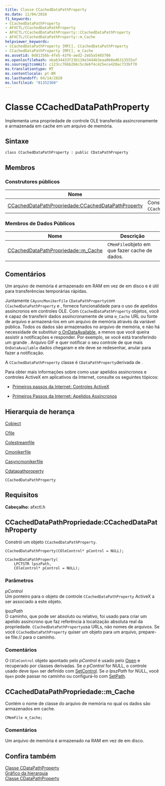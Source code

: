 ```yaml
---
title: Classe CCachedDataPathProperty
ms.date: 11/04/2016
f1_keywords:
- CCachedDataPathProperty
- AFXCTL/CCachedDataPathProperty
- AFXCTL/CCachedDataPathProperty::CCachedDataPathProperty
- AFXCTL/CCachedDataPathProperty::m_Cache
helpviewer_keywords:
- CCachedDataPathProperty [MFC], CCachedDataPathProperty
- CCachedDataPathProperty [MFC], m_Cache
ms.assetid: 0d81356b-4fe5-43f6-aed2-2eb5a5485706
ms.openlocfilehash: ebab34433f23b119e3444b3eaa8b0ad6313555af
ms.sourcegitcommit: c123cc76bb2b6c5cde6f4c425ece420ac733bf70
ms.translationtype: MT
ms.contentlocale: pt-BR
ms.lasthandoff: 04/14/2020
ms.locfileid: "81352360"
---
```

# <a name="ccacheddatapathproperty-class"></a>Classe CCachedDataPathProperty

Implementa uma propriedade de controle OLE transferida assíncronamente e armazenada em cache em um arquivo de memória.

## <a name="syntax"></a>Sintaxe

```
class CCachedDataPathProperty : public CDataPathProperty
```

## <a name="members"></a>Membros

### <a name="public-constructors"></a>Construtores públicos

|Nome|Descrição|
|----------|-----------------|
|[CCachedDataPathPropriedade:CCachedDataPathProperty](#ccacheddatapathproperty)|Constrói um objeto `CCachedDataPathProperty`.|

### <a name="public-data-members"></a>Membros de Dados Públicos

|Nome|Descrição|
|----------|-----------------|
|[CCachedDataPathPropriedade::m_Cache](#m_cache)|`CMemFile`objeto em que fazer cache de dados.|

## <a name="remarks"></a>Comentários

Um arquivo de memória é armazenado em RAM em vez de em disco e é útil para transferências temporárias rápidas.

Juntamente `CAysncMonikerFile` `CDataPathProperty`com `CCachedDataPathProperty` e , fornece funcionalidade para o uso de apelidos assíncronos em controles OLE. Com `CCachedDataPathProperty` objetos, você é capaz de transferir dados assíncronamente de uma `m_Cache` URL ou fonte de arquivo e armazená-los em um arquivo de memória através da variável pública. Todos os dados são armazenados no arquivo de memória, e não há necessidade de substituir [o OnDataAvailable,](../../mfc/reference/casyncmonikerfile-class.md#ondataavailable) a menos que você queira assistir a notificações e responder. Por exemplo, se você está transferindo um grande . Arquivo GIF e quer notificar o seu controle de que mais `OnDataAvailable` dados chegaram e ele deve se redesenhar, anular para fazer a notificação.

A `CCachedDataPathProperty` classe é `CDataPathProperty`derivada de .

Para obter mais informações sobre como usar apelidos assíncronos e controles ActiveX em aplicativos da Internet, consulte os seguintes tópicos:

- [Primeiros passos da Internet: Controles ActiveX](../../mfc/activex-controls-on-the-internet.md)

- [Primeiros Passos da Internet: Apelidos Assíncronos](../../mfc/asynchronous-monikers-on-the-internet.md)

## <a name="inheritance-hierarchy"></a>Hierarquia de herança

[Cobject](../../mfc/reference/cobject-class.md)

[Cfile](../../mfc/reference/cfile-class.md)

[Colestreamfile](../../mfc/reference/colestreamfile-class.md)

[Cmonikerfile](../../mfc/reference/cmonikerfile-class.md)

[Casyncmonikerfile](../../mfc/reference/casyncmonikerfile-class.md)

[Cdatapathproperty](../../mfc/reference/cdatapathproperty-class.md)

`CCachedDataPathProperty`

## <a name="requirements"></a>Requisitos

**Cabeçalho:** afxctl.h

## <a name="ccacheddatapathpropertyccacheddatapathproperty"></a><a name="ccacheddatapathproperty"></a>CCachedDataPathPropriedade:CCachedDataPathProperty

Constrói um objeto `CCachedDataPathProperty`.

```
CCachedDataPathProperty(COleControl* pControl = NULL);

CCachedDataPathProperty(
    LPCTSTR lpszPath,
    COleControl* pControl = NULL);
```

### <a name="parameters"></a>Parâmetros

*pControl*<br/>
Um ponteiro para o objeto de controle `CCachedDataPathProperty` ActiveX a ser associado a este objeto.

*lpszPath*<br/>
O caminho, que pode ser absoluto ou relativo, foi usado para criar um apelido assíncrono que faz referência à localização absoluta real da propriedade. `CCachedDataPathProperty`usa URLs, não nomes de arquivos. Se você `CCachedDataPathProperty` quiser um objeto para um arquivo, prepare-se file:// para o caminho.

### <a name="remarks"></a>Comentários

O `COleControl` objeto apontado pelo *pControl* é usado pelo [Open](../../mfc/reference/cdatapathproperty-class.md#open) e recuperado por classes derivadas. Se *o pControl* for NULL, o controle usado deve `Open` ser definido com [SetControl](../../mfc/reference/cdatapathproperty-class.md#setcontrol). Se *o lpszPath* for NULL, você `Open` pode passar no caminho ou configurá-lo com [SetPath](../../mfc/reference/cdatapathproperty-class.md#setpath).

## <a name="ccacheddatapathpropertym_cache"></a><a name="m_cache"></a>CCachedDataPathPropriedade::m_Cache

Contém o nome de classe do arquivo de memória no qual os dados são armazenados em cache.

```
CMemFile m_Cache;
```

### <a name="remarks"></a>Comentários

Um arquivo de memória é armazenado na RAM em vez de em disco.

## <a name="see-also"></a>Confira também

[Classe CDataPathProperty](../../mfc/reference/cdatapathproperty-class.md)<br/>
[Gráfico da hierarquia](../../mfc/hierarchy-chart.md)<br/>
[Classe CDataPathProperty](../../mfc/reference/cdatapathproperty-class.md)
